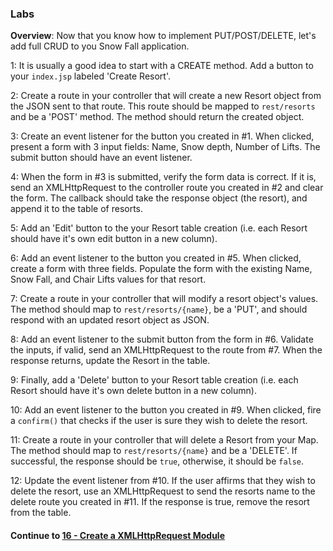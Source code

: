 ### Labs
**Overview**: Now that you know how to implement PUT/POST/DELETE, let's add full CRUD to you Snow Fall application.
  

1: It is usually a good idea to start with a CREATE method. Add a button to your `index.jsp` labeled 'Create Resort'.
  

2: Create a route in your controller that will create a new Resort object from the JSON sent to that route. This route should be mapped to `rest/resorts` and be a 'POST' method. The method should return the created object.
  

3: Create an event listener for the button you created in #1. When clicked, present a form with 3 input fields: Name, Snow depth, Number of Lifts. The submit button should have an event listener.
  

4: When the form in #3 is submitted, verify the form data is correct. If it is, send an XMLHttpRequest to the controller route you created in #2 and clear the form. The callback should take the response object (the resort), and append it to the table of resorts.  
  
5: Add an 'Edit' button to the your Resort table creation (i.e. each Resort should have it's own edit button in a new column).  
  
6: Add an event listener to the button you created in #5. When clicked, create a form with three fields. Populate the form with the existing Name, Snow Fall, and Chair Lifts values for that resort.
  
7: Create a route in your controller that will modify a resort object's values. The method should map to `rest/resorts/{name}`, be a 'PUT', and should respond with an updated resort object as JSON.
  
  
8: Add an event listener to the submit button from the form in #6. Validate the inputs, if valid, send an XMLHttpRequest to the route from #7. When the response returns, update the Resort in the table.
  

9: Finally, add a 'Delete' button to your Resort table creation (i.e. each Resort should have it's own delete button in a new column).
  

10: Add an event listener to the button you created in #9. When clicked, fire a `confirm()` that checks if the user is sure they wish to delete the resort.
  

11: Create a route in your controller that will delete a Resort from your Map. The method should map to `rest/resorts/{name}` and be a 'DELETE'. If successful, the response should be `true`, otherwise, it should be `false`.  
  
12: Update the event listener from #10. If the user affirms that they wish to delete the resort, use an XMLHttpRequest to send the resorts name to the delete route you created in #11. If the response is true, remove the resort from the table.
  
#### Continue to [16 - Create a XMLHttpRequest Module](16_CreateXHRModule.md)